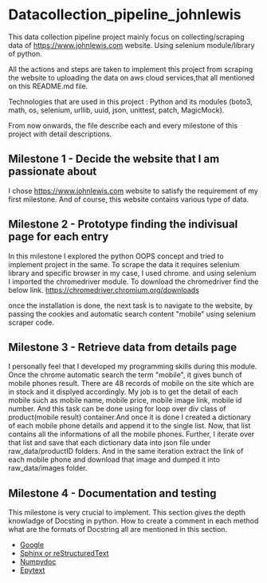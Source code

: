 # Datacollection_pipeline_johnlewis
This data collection pipeline project mainly focus on collecting/scraping data of https://www.johnlewis.com website. 
Using selenium module/library of python. 

All the actions and steps are taken to implement this project from scraping the website to uploading the data on aws cloud services,that all mentioned on this README.md file.

Technologies that are used in this project : Python and its modules (boto3, math, os, selenium, urllib, uuid, json, unittest, patch, MagicMock).

From now onwards, the file describe each and every milestone of this project with detail descriptions.
## Milestone 1 - Decide the website that I am passionate about
I chose https://www.johnlewis.com website to satisfy the requirement of my first milestone. And of course, this website contains various type of data.

## Milestone 2 - Prototype finding the indivisual page for each entry
In this milestone I explored the python OOPS concept and tried to implement project in the same. To scrape the data it requires selenium library and specific browser in my case, I used chrome. and using selenium I imported the chromedriver module. To download the chromedriver find the below link.
https://chromedriver.chromium.org/downloads

once the installation is done, the next task is to navigate to the website, by passing the cookies and automatic search content "mobile" using selenium scraper code.

## Milestone 3 - Retrieve data from details page
I personally feel that I developed my programming skills during this module. 
Once the chrome automatic search the term "mobile", it gives bunch of mobile phones result. There are 48 records of mobile on the site which are in stock and it displyed accordingly. My job is to get the detail of each mobile such as mobile name, mobile price, mobile image link, mobile id number. And this task can be done using for loop over div class of product(mobile result) container.And once it is done I created a dictionary of each mobile phone details and append it to the single list. Now, that list contains all the informations of all the mobile phones. Further, I iterate over that list and save that each dictionary data into json file under raw_data/productID folders. And in the same iteration extract the link of each mobile phone and download that image and dumped it into raw_data/images folder.

## Milestone 4 - Documentation and testing
This milestone is very crucial to implement. This section gives the depth knowladge of Docsting in python. How to create a comment in each method what are the formats of Docstring all are mentioned in this section.


- [Google](https://google.github.io/styleguide/pyguide.html)
- [Sphinx or reStructuredText](http://sphinx-doc.org/markup/desc.html)
- [Numpydoc](https://numpydoc.readthedocs.io/en/latest/format.html)
- [Epytext](https://epytext.readthedocs.io/en/latest/format.html)


